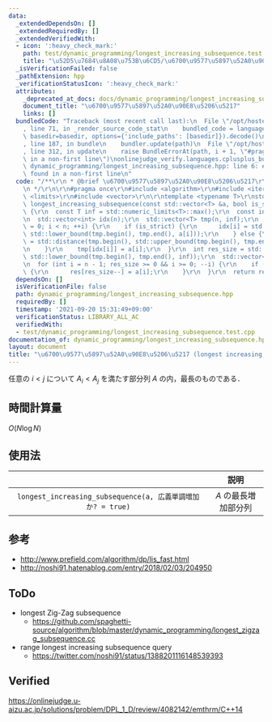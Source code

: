 ```yaml
---
data:
  _extendedDependsOn: []
  _extendedRequiredBy: []
  _extendedVerifiedWith:
  - icon: ':heavy_check_mark:'
    path: test/dynamic_programming/longest_increasing_subsequence.test.cpp
    title: "\u52D5\u7684\u8A08\u753B\u6CD5/\u6700\u9577\u5897\u52A0\u90E8\u5206\u5217"
  _isVerificationFailed: false
  _pathExtension: hpp
  _verificationStatusIcon: ':heavy_check_mark:'
  attributes:
    _deprecated_at_docs: docs/dynamic_programming/longest_increasing_subsequence.md
    document_title: "\u6700\u9577\u5897\u52A0\u90E8\u5206\u5217"
    links: []
  bundledCode: "Traceback (most recent call last):\n  File \"/opt/hostedtoolcache/Python/3.9.7/x64/lib/python3.9/site-packages/onlinejudge_verify/documentation/build.py\"\
    , line 71, in _render_source_code_stat\n    bundled_code = language.bundle(stat.path,\
    \ basedir=basedir, options={'include_paths': [basedir]}).decode()\n  File \"/opt/hostedtoolcache/Python/3.9.7/x64/lib/python3.9/site-packages/onlinejudge_verify/languages/cplusplus.py\"\
    , line 187, in bundle\n    bundler.update(path)\n  File \"/opt/hostedtoolcache/Python/3.9.7/x64/lib/python3.9/site-packages/onlinejudge_verify/languages/cplusplus_bundle.py\"\
    , line 312, in update\n    raise BundleErrorAt(path, i + 1, \"#pragma once found\
    \ in a non-first line\")\nonlinejudge_verify.languages.cplusplus_bundle.BundleErrorAt:\
    \ dynamic_programming/longest_increasing_subsequence.hpp: line 6: #pragma once\
    \ found in a non-first line\n"
  code: "/**\r\n * @brief \u6700\u9577\u5897\u52A0\u90E8\u5206\u5217\r\n * @docs docs/dynamic_programming/longest_increasing_subsequence.md\r\
    \n */\r\n\r\n#pragma once\r\n#include <algorithm>\r\n#include <iterator>\r\n#include\
    \ <limits>\r\n#include <vector>\r\n\r\ntemplate <typename T>\r\nstd::vector<T>\
    \ longest_increasing_subsequence(const std::vector<T> &a, bool is_strict = true)\
    \ {\r\n  const T inf = std::numeric_limits<T>::max();\r\n  const int n = a.size();\r\
    \n  std::vector<int> idx(n);\r\n  std::vector<T> tmp(n, inf);\r\n  for (int i\
    \ = 0; i < n; ++i) {\r\n    if (is_strict) {\r\n      idx[i] = std::distance(tmp.begin(),\
    \ std::lower_bound(tmp.begin(), tmp.end(), a[i]));\r\n    } else {\r\n      idx[i]\
    \ = std::distance(tmp.begin(), std::upper_bound(tmp.begin(), tmp.end(), a[i]));\r\
    \n    }\r\n    tmp[idx[i]] = a[i];\r\n  }\r\n  int res_size = std::distance(tmp.begin(),\
    \ std::lower_bound(tmp.begin(), tmp.end(), inf));\r\n  std::vector<T> res(res_size--);\r\
    \n  for (int i = n - 1; res_size >= 0 && i >= 0; --i) {\r\n    if (idx[i] == res_size)\
    \ {\r\n      res[res_size--] = a[i];\r\n    }\r\n  }\r\n  return res;\r\n}\r\n"
  dependsOn: []
  isVerificationFile: false
  path: dynamic_programming/longest_increasing_subsequence.hpp
  requiredBy: []
  timestamp: '2021-09-20 15:31:49+09:00'
  verificationStatus: LIBRARY_ALL_AC
  verifiedWith:
  - test/dynamic_programming/longest_increasing_subsequence.test.cpp
documentation_of: dynamic_programming/longest_increasing_subsequence.hpp
layout: document
title: "\u6700\u9577\u5897\u52A0\u90E8\u5206\u5217 (longest increasing subsequence)"
---
```


任意の $i < j$ について $A_i < A_j$ を満たす部分列 $A$ の内，最長のものである．


## 時間計算量

$O(N\log{N})$


## 使用法

||説明|
|:--:|:--:|
|`longest_increasing_subsequence(a, 広義単調増加か? = true)`|$A$ の最長増加部分列|


## 参考

- http://www.prefield.com/algorithm/dp/lis_fast.html
- http://noshi91.hatenablog.com/entry/2018/02/03/204950


## ToDo

- longest Zig-Zag subsequence
  - https://github.com/spaghetti-source/algorithm/blob/master/dynamic_programming/longest_zigzag_subsequence.cc
- range longest increasing subsequence query
  - https://twitter.com/noshi91/status/1388201116148539393


## Verified

https://onlinejudge.u-aizu.ac.jp/solutions/problem/DPL_1_D/review/4082142/emthrm/C++14
